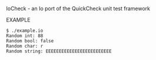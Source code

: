 IoCheck - an Io port of the QuickCheck unit test framework

EXAMPLE

	$ ./example.io 
	Random int: 88
	Random bool: false
	Random char: r
	Random string: EEEEEEEEEEEEEEEEEEEEEEEEE